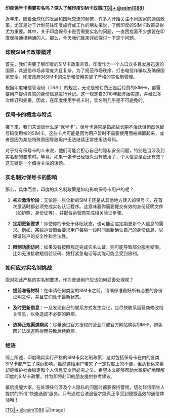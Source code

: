 **印度保号卡需要实名吗？深入了解印度SIM卡政策[[TG💪+ @esim1088](https://t.me/s/esim1088)]**

近年来，随着全球化的发展和国际交流的频繁，许多人开始关注不同国家的通信政策。尤其是对于计划前往印度旅行或工作的朋友来说，了解印度的SIM卡政策显得尤为重要。其中，关于印度保号卡是否需要实名的问题，一直困扰着不少想要在印度保持通讯畅通的人。那么，今天我们就来详细探讨一下这个问题。

### 印度SIM卡政策概述

首先，我们需要了解印度的SIM卡政策背景。印度作为一个人口众多且发展迅速的国家，其通信市场非常庞大且复杂。为了规范市场秩序、打击电信诈骗以及确保国家安全，印度政府对SIM卡的注册和使用实施了严格的实名制管理。

根据印度电信管理局（TRAI）的规定，无论是预付费还是后付费的SIM卡，都需要用户提供真实的身份信息进行登记。这一规定自2010年起开始实施，并经过多次修订和完善。因此，在印度使用手机卡时，实名制几乎是不可避免的。

### 保号卡的概念与特点

接下来，我们来谈谈什么是“保号卡”。保号卡通常是指那些长期不活跃但仍然保留号码使用权的SIM卡。这些卡片可能是因为用户暂时不需要使用而被搁置起来，或者是因为某些特殊原因导致用户无法继续正常使用该号码。

对于持有保号卡的人来说，他们可能会担心自己的隐私安全问题，特别是当涉及到实名制的要求时。毕竟，如果一张卡已经很久没有使用了，个人信息是否还有效？这无疑是一个值得关注的话题。

### 实名制对保号卡的影响

那么，具体而言，印度的实名制政策是如何影响保号卡用户的呢？

1. **初次激活阶段**：无论是一张全新的SIM卡还是从其他地方转入的保号卡，在首次激活时都必须完成实名认证程序。这意味着你需要提交有效的身份证明文件（如护照、身份证等），并配合运营商完成相关验证步骤。

2. **定期更新要求**：即使你的卡处于休眠状态，也可能面临定期更新个人信息的需求。例如，某些运营商会要求用户每隔一段时间重新确认自己的身份信息，以保证账户的安全性和合法性。

3. **限制功能访问**：如果没有按照规定完成实名认证，则可能导致部分服务受限。比如无法接收短信验证码、拨打紧急电话等功能可能会受到限制。

### 如何应对实名制挑战

面对如此严格的实名制要求，作为普通用户应该如何妥善处理呢？

- **提前准备材料**：在申请任何类型的SIM卡之前，请确保准备好所有必要的身份证明文件，并且它们处于最新状态。
  
- **及时更新信息**：一旦发现自己的联系方式发生变化，应尽快联系运营商修改相关信息，以免造成不必要的麻烦。

- **选择正规渠道购买**：尽量通过官方授权的营业厅或官方网站购买SIM卡，避免因非法渠道购得而导致后续麻烦。

### 结语

综上所述，印度确实实行严格的SIM卡实名制政策，这对包括保号卡在内的各类SIM卡都产生了深远影响。虽然这给用户带来了一定程度上的不便，但从长远来看却是维护社会稳定和个人信息安全所必需之举。希望本文能够帮助大家更好地理解印度的SIM卡政策，并为即将赴印的朋友提供参考建议。

最后提醒大家，在处理任何涉及个人隐私的问题时都要保持警惕，切勿轻信陌生人提供的所谓“快速通道”服务。只有通过合法途径才能真正享受到便捷高效的通信体验哦！

[[TG💪+ @esim1088](https://t.me/s/esim1088) ![Image](https://i.postimg.cc/4NQfJmqS/Snipaste-2025-05-13-00-14-12.png)]